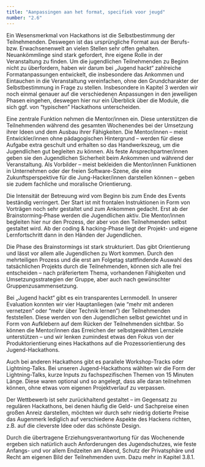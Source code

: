```yaml
---
title: "Aanpassingen aan het format, specifiek voor jeugd"
number: "2.6"
---
```

    
Ein Wesensmerkmal von Hackathons ist die Selbstbestimmung der Teilnehmenden. Deswegen ist das ursprüngliche Format aus der Berufs- bzw. Erwachsenenwelt an vielen Stellen sehr offen gehalten. Neuankömmlinge sind stark gefordert, ihre eigene Rolle in der Veranstaltung zu finden. Um die jugendlichen Teilnehmenden zu Beginn nicht zu überfordern, haben wir darum bei „Jugend hackt“ zahlreiche Formatanpassungen entwickelt, die insbesondere das Ankommen und Eintauchen in die Veranstaltung vereinfachen, ohne den Grundcharakter der Selbstbestimmung in Frage zu stellen. Insbesondere in Kapitel 3 werden wir noch einmal genauer auf die verschiedenen Anpassungen in den jeweiligen Phasen eingehen, deswegen hier nur ein Überblick über die Module, die sich ggf. von “typischen” Hackathons unterscheiden.

Eine zentrale Funktion nehmen die Mentor/innen ein. Diese unterstützen die Teilnehmenden während des gesamten Wochenendes bei der Umsetzung ihrer Ideen und dem Ausbau ihrer Fähigkeiten. Die Mentor/innen – meist Entwickler/innen ohne pädagogischen Hintergrund – werden für diese Aufgabe extra geschult und erhalten so das Handwerkszeug, um die Jugendlichen gut begleiten zu können. Als feste Ansprechpartner/innen geben sie den Jugendlichen Sicherheit beim Ankommen und während der Veranstaltung. Als Vorbilder – meist bekleiden die Mentor/innen Funktionen in Unternehmen oder der freien Software-Szene, die eine Zukunftsperspektive für die Jung-Hacker/innen darstellen können – geben sie zudem fachliche und moralische Orientierung.

Die Intensität der Betreuung wird vom Beginn bis zum Ende des Events beständig verringert. Der Start ist mit frontalen Instruktionen in Form von Vorträgen noch sehr gestaltet und zum Ankommen gedacht. Erst ab der Brainstorming-Phase werden die Jugendlichen aktiv. Die Mentor/innen begleiten hier nur den Prozess, der aber von den Teilnehmenden selbst gestaltet wird. Ab der coding & hacking-Phase liegt der Projekt- und eigene Lernfortschritt dann in den Händen der Jugendlichen.

Die Phase des Brainstormings ist stark strukturiert. Das gibt Orientierung und lässt vor allem alle Jugendlichen zu Wort kommen. Durch den mehrteiligen Prozess und die erst am Folgetag stattfindende Auswahl des tatsächlichen Projekts durch die Teilnehmenden, können sich alle frei entscheiden – nach präferiertem Thema, vorhandenen Fähigkeiten und Umsetzungsstrategien der Gruppe, aber auch nach gewünschter Gruppenzusammensetzung.

Bei „Jugend hackt“ gibt es ein transparentes Lernmodell. In unserer Evaluation konnten wir vier Hauptanliegen (wie “mehr mit anderen vernetzen” oder “mehr über Technik lernen”) der Teilnehmenden feststellen. Diese werden von den Jugendlichen selbst gewichtet und in Form von Aufklebern auf dem Rücken der Teilnehmenden sichtbar. So können die Mentor/innen das Erreichen der selbstgewählten Lernziele unterstützen – und wir lenken zumindest etwas den Fokus von der Produktorientierung eines Hackathons auf die Prozessorientierung des Jugend-Hackathons.

Auch bei anderen Hackathons gibt es parallele Workshop-Tracks oder Lightning-Talks. Bei unseren Jugend-Hackathons wählten wir die Form der Lightning-Talks, kurze Inputs zu fachspezifischen Themen von 15 Minuten Länge. Diese waren optional und so angelegt, dass alle daran teilnehmen können, ohne etwas vom eigenen Projektverlauf zu verpassen.

Der Wettbewerb ist sehr zurückhaltend gestaltet – im Gegensatz zu regulären Hackathons, bei denen häufig die Geld- und Sachpreise einen großen Anreiz darstellen, möchten wir durch sehr niedrig dotierte Preise das Augenmerk lediglich auf verschiedene Aspekte des Hackens richten, z.B. auf die cleverste Idee oder das schönste Design.

Durch die übertragene Erziehungsverantwortung für das Wochenende ergeben sich natürlich auch Anforderungen des Jugendschutzes, wie feste Anfangs- und vor allem Endzeiten am Abend, Schutz der Privatsphäre und Recht am eigenen Bild der Teilnehmenden uvm. Dazu mehr in Kapitel 3.8.1.
